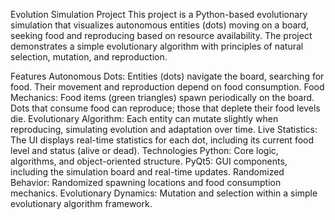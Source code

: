 Evolution Simulation Project
This project is a Python-based evolutionary simulation that visualizes autonomous entities (dots) moving on a board, seeking food and reproducing based on resource availability. The project demonstrates a simple evolutionary algorithm with principles of natural selection, mutation, and reproduction.

Features
Autonomous Dots: Entities (dots) navigate the board, searching for food. Their movement and reproduction depend on food consumption.
Food Mechanics: Food items (green triangles) spawn periodically on the board. Dots that consume food can reproduce; those that deplete their food levels die.
Evolutionary Algorithm: Each entity can mutate slightly when reproducing, simulating evolution and adaptation over time.
Live Statistics: The UI displays real-time statistics for each dot, including its current food level and status (alive or dead).
Technologies
Python: Core logic, algorithms, and object-oriented structure.
PyQt5: GUI components, including the simulation board and real-time updates.
Randomized Behavior: Randomized spawning locations and food consumption mechanics.
Evolutionary Dynamics: Mutation and selection within a simple evolutionary algorithm framework.
